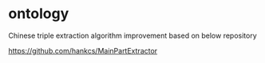 # ontology
Chinese triple extraction algorithm improvement based on below repository

https://github.com/hankcs/MainPartExtractor
